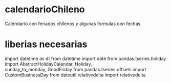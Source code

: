 # calendarioChileno
Calendario con feriados chilenos y algunas formulas con fechas

# liberias necesarias
import datetime as dt
from datetime import date
from pandas.tseries.holiday import AbstractHolidayCalendar, Holiday,\
                                    sunday_to_monday, GoodFriday
from pandas.tseries.offsets import CustomBusinessDay
from dateutil.relativedelta import relativedelta
